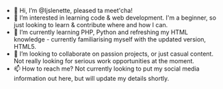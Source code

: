 - 👋 Hi, I’m @Ijslenette, pleased ta meet'cha!
- 👀 I’m interested in learning code & web development. I'm a beginner, so just looking to learn & contribute where and how I can.
- 🌱 I’m currently learning PHP, Python and refreshing my HTML knowledge - currently familiarising myself with the updated version, HTML5.
- 💞️ I’m looking to collaborate on passion projects, or just casual content. Not really looking for serious work opportunities at the moment.
- 📫 How to reach me? Not currently looking to put my social media information out here, but will update my details shortly.

<!---
Ijslenette/Ijslenette is a ✨ special ✨ repository because its `README.md` (this file) appears on your GitHub profile.
You can click the Preview link to take a look at your changes.
--->
